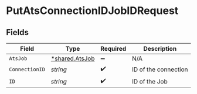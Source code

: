 # PutAtsConnectionIDJobIDRequest


## Fields

| Field                                           | Type                                            | Required                                        | Description                                     |
| ----------------------------------------------- | ----------------------------------------------- | ----------------------------------------------- | ----------------------------------------------- |
| `AtsJob`                                        | [*shared.AtsJob](../../models/shared/atsjob.md) | :heavy_minus_sign:                              | N/A                                             |
| `ConnectionID`                                  | *string*                                        | :heavy_check_mark:                              | ID of the connection                            |
| `ID`                                            | *string*                                        | :heavy_check_mark:                              | ID of the Job                                   |
